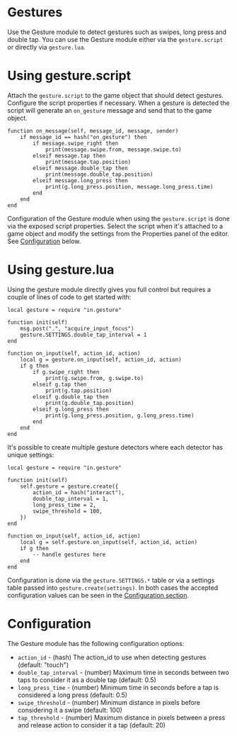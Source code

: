 # Gestures
Use the Gesture module to detect gestures such as swipes, long press and double tap. You can use the Gesture module either via the ```gesture.script``` or directly via ```gesture.lua```.

# Using gesture.script
Attach the ```gesture.script``` to the game object that should detect gestures. Configure the script properties if necessary. When a gesture is detected the script will generate an ```on_gesture``` message and send that to the game object.

	function on_message(self, message_id, message, sender)
		if message_id == hash("on_gesture") then
			if message.swipe_right then
				print(message.swipe.from, message.swipe.to)
			elseif message.tap then
				print(message.tap.position)
			elseif message.double_tap then
				print(message.double_tap.position)
			elseif message.long_press then
				print(g.long_press.position, message.long_press.time)
			end
		end
	end

Configuration of the Gesture module when using the ```gesture.script``` is done via the exposed script properties. Select the script when it's attached to a game object and modify the settings from the Properties panel of the editor. See [Configuration](#Configuration) below.

# Using gesture.lua
Using the gesture module directly gives you full control but requires a couple of lines of code to get started with:

	local gesture = require "in.gesture"

	function init(self)
		msg.post(".", "acquire_input_focus")
		gesture.SETTINGS.double_tap_interval = 1
	end

	function on_input(self, action_id, action)
		local g = gesture.on_input(self, action_id, action)
		if g then
			if g.swipe_right then
				print(g.swipe.from, g.swipe.to)
			elseif g.tap then
				print(g.tap.position)
			elseif g.double_tap then
				print(g.double_tap.position)
			elseif g.long_press then
				print(g.long_press.position, g.long_press.time)
			end
		end
	end

It's possible to create multiple gesture detectors where each detector has unique settings:

	local gesture = require "in.gesture"

	function init(self)
		self.gesture = gesture.create({
			action_id = hash("interact"),
			double_tap_interval = 1,
			long_press_time = 2,
			swipe_threshold = 100,
		})
	end

	function on_input(self, action_id, action)
		local g = self.gesture.on_input(self, action_id, action)
		if g then
			-- handle gestures here
		end
	end

Configuration is done via the ```gesture.SETTINGS.*``` table or via a settings table passed into ```gesture.create(settings)```. In both cases the accepted configuration values can be seen in the [Configuration section](#Configuration).

# Configuration
The Gesture module has the following configuration options:

* ```action_id``` - (hash) The action_id to use when detecting gestures (default: "touch")
* ```double_tap_interval``` - (number) Maximum time in seconds between two taps to consider it as a double tap (default: 0.5)
* ```long_press_time``` - (number) Minimum time in seconds before a tap is considered a long press (default: 0.5)
* ```swipe_threshold``` - (number) Minimum distance in pixels before considering it a swipe (default: 100)
* ```tap_threshold``` - (number) Maximum distance in pixels between a press and release action to consider it a tap (default: 20)
